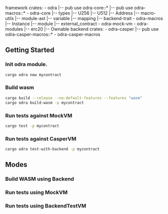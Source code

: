 framework crates:
    - odra
      |-- pub use odra-core::* 
      |-- pub use odra-macros::* 
    - odra-core
      |-- types
        |-- U256
        |-- U512
        |-- Address
      |-- macro-utils
        |-- module-ast
      |-- variable
      |-- mapping
      |-- backend-trait
    - odra-macros
      |-- Instance
      |-- module
      |-- external_contract
    - odra-mock-vm
    - odra-modules
      |-- erc20
      |-- Ownable
backend crates:
    - odra-casper
        |-- pub use odra-casper-macros::*
    - odra-casper-macros 

## Getting Started

### Init odra module.

```bash
cargo odra new mycontract
```

### Build wasm
```bash
cargo build --release --no-default-features --features "wasm"
cargo odra build-wasm -p mycontract
```

### Run tests against MockVM

```bash
cargo test -p mycontract
```

### Run tests against CasperVM
```bash
cargo odra test-with-backend -p mycontract
```

## Modes

### Build WASM using Backend

### Run tests using MockVM

### Run tests using BackendTestVM
